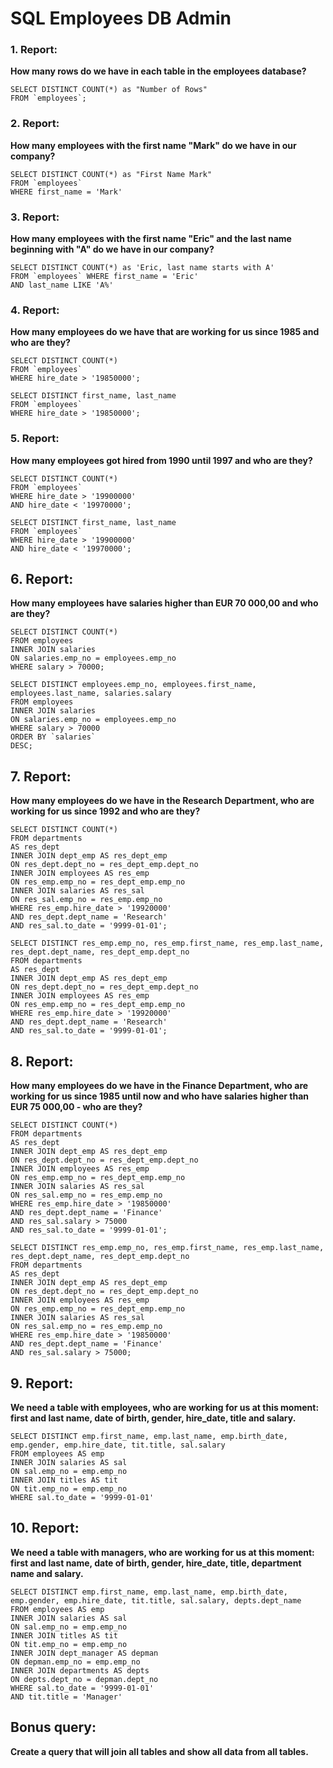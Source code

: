 # SQL Employees DB Admin

### 1. Report:
**How many rows do we have in each table in the employees database?**
```
SELECT DISTINCT COUNT(*) as "Number of Rows"
FROM `employees`;
```

### 2. Report:
**How many employees with the first name "Mark" do we have in our company?**
```
SELECT DISTINCT COUNT(*) as "First Name Mark"
FROM `employees`
WHERE first_name = 'Mark'
```

### 3. Report:
**How many employees with the first name "Eric" and the last name beginning with "A" do we have in our company?**
```
SELECT DISTINCT COUNT(*) as 'Eric, last name starts with A'
FROM `employees` WHERE first_name = 'Eric'
AND last_name LIKE 'A%'
```

### 4. Report:
**How many employees do we have that are working for us since 1985 and who are they?**
```
SELECT DISTINCT COUNT(*) 
FROM `employees`
WHERE hire_date > '19850000';

SELECT DISTINCT first_name, last_name 
FROM `employees`
WHERE hire_date > '19850000';
```

### 5. Report:
**How many employees got hired from 1990 until 1997 and who are they?**
```
SELECT DISTINCT COUNT(*)
FROM `employees`
WHERE hire_date > '19900000'
AND hire_date < '19970000';

SELECT DISTINCT first_name, last_name
FROM `employees`
WHERE hire_date > '19900000'
AND hire_date < '19970000';
```

## 6. Report:
**How many employees have salaries higher than EUR 70 000,00 and who are they?**
```
SELECT DISTINCT COUNT(*)
FROM employees
INNER JOIN salaries
ON salaries.emp_no = employees.emp_no
WHERE salary > 70000;

SELECT DISTINCT employees.emp_no, employees.first_name, employees.last_name, salaries.salary
FROM employees
INNER JOIN salaries
ON salaries.emp_no = employees.emp_no
WHERE salary > 70000
ORDER BY `salaries`
DESC;
```

## 7. Report:
**How many employees do we have in the Research Department, who are working for us since 1992 and who are they?**
```
SELECT DISTINCT COUNT(*)
FROM departments
AS res_dept
INNER JOIN dept_emp AS res_dept_emp
ON res_dept.dept_no = res_dept_emp.dept_no
INNER JOIN employees AS res_emp
ON res_emp.emp_no = res_dept_emp.emp_no
INNER JOIN salaries AS res_sal
ON res_sal.emp_no = res_emp.emp_no
WHERE res_emp.hire_date > '19920000'
AND res_dept.dept_name = 'Research'
AND res_sal.to_date = '9999-01-01';

SELECT DISTINCT res_emp.emp_no, res_emp.first_name, res_emp.last_name, res_dept.dept_name, res_dept_emp.dept_no
FROM departments
AS res_dept
INNER JOIN dept_emp AS res_dept_emp
ON res_dept.dept_no = res_dept_emp.dept_no
INNER JOIN employees AS res_emp
ON res_emp.emp_no = res_dept_emp.emp_no
WHERE res_emp.hire_date > '19920000'
AND res_dept.dept_name = 'Research'
AND res_sal.to_date = '9999-01-01';
```

## 8. Report:
**How many employees do we have in the Finance Department, who are working for us since 1985 until now and who have salaries higher than EUR 75 000,00 - who are they?**
```
SELECT DISTINCT COUNT(*)
FROM departments
AS res_dept
INNER JOIN dept_emp AS res_dept_emp
ON res_dept.dept_no = res_dept_emp.dept_no
INNER JOIN employees AS res_emp
ON res_emp.emp_no = res_dept_emp.emp_no
INNER JOIN salaries AS res_sal
ON res_sal.emp_no = res_emp.emp_no
WHERE res_emp.hire_date > '19850000'
AND res_dept.dept_name = 'Finance'
AND res_sal.salary > 75000
AND res_sal.to_date = '9999-01-01';

SELECT DISTINCT res_emp.emp_no, res_emp.first_name, res_emp.last_name, res_dept.dept_name, res_dept_emp.dept_no
FROM departments
AS res_dept
INNER JOIN dept_emp AS res_dept_emp
ON res_dept.dept_no = res_dept_emp.dept_no
INNER JOIN employees AS res_emp
ON res_emp.emp_no = res_dept_emp.emp_no
INNER JOIN salaries AS res_sal
ON res_sal.emp_no = res_emp.emp_no
WHERE res_emp.hire_date > '19850000'
AND res_dept.dept_name = 'Finance'
AND res_sal.salary > 75000;
```

## 9. Report:
**We need a table with employees, who are working for us at this moment: first and last name, date of birth, gender, hire_date, title and salary.**
```
SELECT DISTINCT emp.first_name, emp.last_name, emp.birth_date, emp.gender, emp.hire_date, tit.title, sal.salary
FROM employees AS emp
INNER JOIN salaries AS sal
ON sal.emp_no = emp.emp_no
INNER JOIN titles AS tit
ON tit.emp_no = emp.emp_no
WHERE sal.to_date = '9999-01-01'
```

## 10. Report:
**We need a table with managers, who are working for us at this moment: first and last name, date of birth, gender, hire_date, title, department name and salary.**
```
SELECT DISTINCT emp.first_name, emp.last_name, emp.birth_date, emp.gender, emp.hire_date, tit.title, sal.salary, depts.dept_name
FROM employees AS emp
INNER JOIN salaries AS sal
ON sal.emp_no = emp.emp_no
INNER JOIN titles AS tit
ON tit.emp_no = emp.emp_no
INNER JOIN dept_manager AS depman
ON depman.emp_no = emp.emp_no
INNER JOIN departments AS depts
ON depts.dept_no = depman.dept_no
WHERE sal.to_date = '9999-01-01'
AND tit.title = 'Manager'
```

## Bonus query:
**Create a query that will join all tables and show all data from all tables.**
```

```

